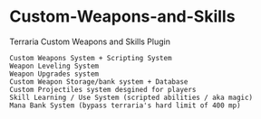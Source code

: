 # Custom-Weapons-and-Skills
Terraria Custom Weapons and Skills Plugin

```
Custom Weapons System + Scripting System
Weapon Leveling System
Weapon Upgrades system
Custom Weapon Storage/bank system + Database
Custom Projectiles system desgined for players
Skill Learning / Use System (scripted abilities / aka magic)
Mana Bank System (bypass terraria's hard limit of 400 mp)
```

